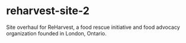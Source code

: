 # reharvest-site-2
Site overhaul for ReHarvest, a food rescue initiative and food advocacy organization founded in London, Ontario. 

